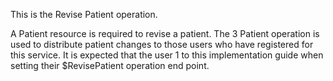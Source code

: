 This is the Revise Patient operation.

A Patient resource is required to revise a patient.  The 3 Patient operation is used to distribute patient changes to those users who have registered for this service.  It is expected that the user 1 to this implementation guide when setting their $RevisePatient operation end point.




